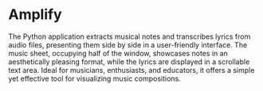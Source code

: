 # Amplify
The Python application extracts musical notes and transcribes lyrics from audio files, presenting them side by side in a user-friendly interface. The music sheet, occupying half of the window, showcases notes in an aesthetically pleasing format, while the lyrics are displayed in a scrollable text area. Ideal for musicians, enthusiasts, and educators, it offers a simple yet effective tool for visualizing music compositions.
